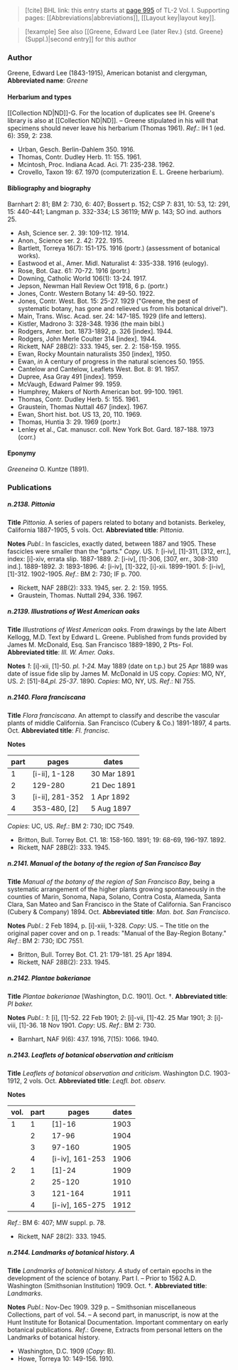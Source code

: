 > [!cite] BHL link: this entry starts at [page 995](https://www.biodiversitylibrary.org/page/33121126) of TL-2 Vol. I.
> Supporting pages: [[Abbreviations|abbreviations]], [[Layout key|layout key]].

> [!example] See also [[Greene, Edward Lee (later Rev.) {std. Greene} (Suppl.)|second entry]] for this author

### Author

Greene, Edward Lee (1843-1915), American botanist and clergyman, 
**Abbreviated name**: *Greene*

#### Herbarium and types

[[Collection ND|ND]]-G. For the location of duplicates see IH. Greene's library is also at [[Collection ND|ND]]. – Greene stipulated in his will that specimens should never leave his herbarium (Thomas 1961).
*Ref*.: IH 1 (ed. 6): 359, 2: 238.
- Urban, Gesch. Berlin-Dahlem 350. 1916.
- Thomas, Contr. Dudley Herb. 11: 155. 1961.
- Mcintosh, Proc. Indiana Acad. Aci. 71: 235-238. 1962.
- Crovello, Taxon 19: 67. 1970 (computerization E. L. Greene herbarium).

#### Bibliography and biography

Barnhart 2: 81; BM 2: 730, 6: 407; Bossert p. 152; CSP 7: 831, 10: 53, 12: 291, 15: 440-441; Langman p. 332-334; LS 36119; MW p. 143; SO ind. authors 25.
- Ash, Science ser. 2. 39: 109-112. 1914.
- Anon., Science ser. 2. 42: 722. 1915.
- Bartlett, Torreya 16(7): 151-175. 1916 (portr.) (assessment of botanical works).
- Eastwood et al., Amer. Midl. Naturalist 4: 335-338. 1916 (eulogy).
- Rose, Bot. Gaz. 61: 70-72. 1916 (portr.)
- Downing, Catholic World 106(1): 13-24. 1917.
- Jepson, Newman Hall Review Oct 1918, 6 p. (portr.)
- Jones, Contr. Western Botany 14: 49-50. 1922.
- Jones, Contr. West. Bot. 15: 25-27. 1929 ("Greene, the pest of systematic botany, has gone and relieved us from his botanical drivel").
- Main, Trans. Wisc. Acad. ser. 24: 147-185. 1929 (life and letters).
- Kistler, Madrono 3: 328-348. 1936 (the main bibl.)
- Rodgers, Amer. bot. 1873-1892, p. 326 \[index\]. 1944.
- Rodgers, John Merle Coulter 314 \[index\]. 1944.
- Rickett, NAF 28B(2): 333. 1945, ser. 2. 2: 158-159. 1955.
- Ewan, Rocky Mountain naturalists 350 \[index\], 1950.
- Ewan, *in* A century of progress in the natural sciences 50. 1955.
- Cantelow and Cantelow, Leaflets West. Bot. 8: 91. 1957.
- Dupree, Asa Gray 491 \[index\]. 1959.
- McVaugh, Edward Palmer 99. 1959.
- Humphrey, Makers of North American bot. 99-100. 1961.
- Thomas, Contr. Dudley Herb. 5: 155. 1961.
- Graustein, Thomas Nuttall 467 \[index\]. 1967.
- Ewan, Short hist. bot. US 13, 20, 110. 1969.
- Thomas, Huntia 3: 29. 1969 (portr.)
- Lenley et al., Cat. manuscr. coll. New York Bot. Gard. 187-188. 1973 (corr.)

#### Eponymy

*Greeneina* O. Kuntze (1891).

### Publications

##### n.2138. Pittonia

**Title**
*Pittonia*. A series of papers related to botany and botanists. Berkeley, California 1887-1905, 5 vols. Oct.
**Abbreviated title**: *Pittonia*.

**Notes**
*Publ*.: In fascicles, exactly dated, between 1887 and 1905. These fascicles were smaller than the "parts." *Copy*. US.
*1*: \[i-iv\], \[1\]-311, \[312, err.\], index: \[i\]-xiv, errata slip. 1887-1889.
*2*: \[i-iv\], \[1\]-306, \[307, err., 308-310 ind.\]. 1889-1892.
*3*: 1893-1896.
*4*: \[i-iv\], \[1\]-322, \[i\]-xii. 1899-1901.
*5*: \[i-iv\], \[1\]-312. 1902-1905.
*Ref*.: BM 2: 730; IF p. 700.
- Rickett, NAF 28B(2): 333. 1945, ser. 2. 2: 159. 1955.
- Graustein, Thomas. Nuttall 294, 336. 1967.

##### n.2139. Illustrations of West American oaks

**Title**
*Illustrations of West American oaks*. From drawings by the late Albert Kellogg, M.D. Text by Edward L. Greene. Published from funds provided by James M. McDonald, Esq. San Francisco 1889-1890, 2 Pts- Fol.
**Abbreviated title**: *Ill. W. Amer. Oaks*.

**Notes**
*1*: \[i\]-xii, \[1\]-50. *pl. 1-24.* May 1889 (date on t.p.) but 25 Apr 1889 was date of issue fide slip by James M. McDonald in US copy. *Copies*: MO, NY, US.
*2*: \[51\]-84,*pl. 25-37*. 1890. *Copies*: MO, NY, US.
*Ref*.: NI 755.

##### n.2140. Flora franciscana

**Title**
*Flora franciscana*. An attempt to classify and describe the vascular plants of middle California. San Francisco (Cubery & Co.) 1891-1897, 4 parts. Oct.
**Abbreviated title**: *Fl. francisc.*

**Notes**

|part	|pages	|dates	|
|---	|---	|---	|
|1	|\[i-ii\], 1-128	|30 Mar 1891	|
|2	|129-280	|21 Dec 1891	|
|3	|\[i-ii\], 281-352	|1 Apr 1892|
|4	|353-480, \[2\]	|5 Aug 1897|

*Copies*: UC, US.
*Ref*.: BM 2: 730; IDC 7549.
- Britton, Bull. Torrey Bot. C1. 18: 158-160. 1891; 19: 68-69, 196-197. 1892.
- Rickett, NAF 28B(2): 333. 1945.

##### n.2141. Manual of the botany of the region of San Francisco Bay

**Title**
*Manual of the botany of the region of San Francisco Bay*, being a systematic arrangement of the higher plants growing spontaneously in the counties of Marin, Sonoma, Napa, Solano, Contra Costa, Alameda, Santa Clara, San Mateo and San Francisco in the State of California. San Francisco (Cubery & Company) 1894. Oct.
**Abbreviated title**: *Man. bot. San Francisco*.

**Notes**
*Publ*.: 2 Feb 1894, p. \[i\]-xiii, 1-328. *Copy*: US. – The title on the original paper cover and on p. 1 reads: "Manual of the Bay-Region Botany."
*Ref*.: BM 2: 730; IDC 7551.
- Britton, Bull. Torrey Bot. C1. 21: 179-181. 25 Apr 1894.
- Rickett, NAF 28B(2): 233. 1945.

##### n.2142. Plantae bakerianae

**Title**
*Plantae bakerianae* \[Washington, D.C. 1901\]. Oct. †.
**Abbreviated title**: *Pl baker.*

**Notes**
*Publ*.: *1*: \[i\], \[1\]-52. 22 Feb 1901; *2*: \[i\]-vii, \[1\]-42. 25 Mar 1901; *3*: \[i\]-viii, \[1\]-36. 18 Nov 1901. *Copy*: US.
*Ref*.: BM 2: 730.
- Barnhart, NAF 9(6): 437. 1916, 7(15): 1066. 1940.

##### n.2143. Leaflets of botanical observation and criticism

**Title**
*Leaflets of botanical observation and criticism*. Washington D.C. 1903-1912, 2 vols. Oct.
**Abbreviated title**: *Leqfl. bot. observ.*

**Notes**

|vol.	|part	|pages	|dates	|
|---	|---	|---	|---	|
|1	|1	|\[1\]-16	|1903	|
|	|2	|17-96	|1904	|
|	|3	|97-160	|1905	|
|	|4	|\[i-iv\], 161-253	|1906	|
|2	|1	|\[1\]-24	|1909|
|	|2	|25-120	|1910|
|	|3	|121-164	|1911|
|	|4	|\[i-iv\], 165-275	|1912|

*Ref*.: BM 6: 407; MW suppl. p. 78.
- Rickett, NAF 28(2): 333. 1945.

##### n.2144. Landmarks of botanical history. A

**Title**
*Landmarks of botanical history. A* study of certain epochs in the development of the science of botany. Part I. – Prior to 1562 A.D. Washington (Smithsonian Institution) 1909. Oct. †.
**Abbreviated title**: *Landmarks*.

**Notes**
*Publ*.: Nov-Dec 1909. 329 p. – Smithsonian miscellaneous Collections, part of vol. 54. – A second part, in manuscript, is now at the Hunt Institute for Botanical Documentation. Important commentary on early botanical publications.
*Ref*.: Greene, Extracts from personal letters on the Landmarks of botanical history.
- Washington, D.C. 1909 (*Copy*: B).
- Howe, Torreya 10: 149-156. 1910.


